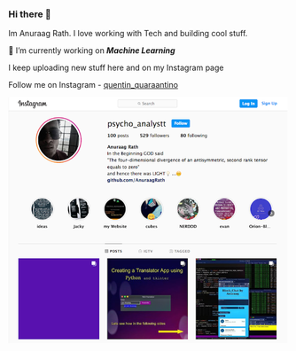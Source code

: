 ### Hi there 👋

Im Anuraag Rath. I love working with Tech and building cool stuff.

🔭 I’m currently working on ***Machine Learning***

I keep uploading new stuff here and on my Instagram page

Follow me on Instagram - [quentin_quaraantino](https://www.instagram.com/quentin_quaraantino)

![instagram](inst.png)





<!--
**AnuraagRath/AnuraagRath** is a ✨ _special_ ✨ repository because its `README.md` (this file) appears on your GitHub profile.

Here are some ideas to get you started:

- 🔭 I’m currently working on ...
- 🌱 I’m currently learning ...
- 👯 I’m looking to collaborate on ...
- 🤔 I’m looking for help with ...
- 💬 Ask me about ...
- 📫 How to reach me: ...
- 😄 Pronouns: ...
- ⚡ Fun fact: ...
-->
